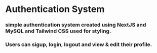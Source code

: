 # Authentication System

### simple authentication system created using NextJS and MySQL and Tailwind CSS used for styling.

### Users can sigup, login, logout and view & edit their profile.
